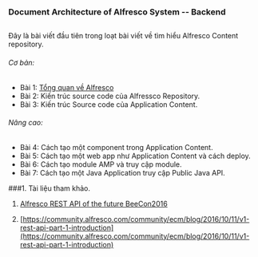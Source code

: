 ### Document Architecture of Alfresco System -- Backend
##
Đây là bài viết đầu tiên trong loạt bài viết về tìm hiểu Alfresco Content repository.

###### Cơ bản:
- Bài 1: [Tổng quan về Alfresco](http://acc.com/thomnv/alfresco/exp-1/)
- Bài 2: Kiến trúc source code của Alfressco Repository.
- Bài 3: Kiến trúc Source code của Application Content.
###### Nâng cao:
- Bài 4: Cách tạo một component trong Application Content.
- Bài 5: Cách tạo một web app như Application Content và cách deploy.
- Bài 6: Cách tạo module AMP và truy cập module.
- Bài 7: Cách tạo một Java Application truy cập Public Java API.


###1. Tài liệu tham khảo.

1. [Alfresco REST API of the future BeeCon2016](http://beecon.buzz/2016/assets/data/files/20160401001/Alfresco_REST_API_of_the_future_BeeCon2016.pdf)

2. [https://community.alfresco.com/community/ecm/blog/2016/10/11/v1-rest-api-part-1-introduction](https://community.alfresco.com/community/ecm/blog/2016/10/11/v1-rest-api-part-1-introduction)